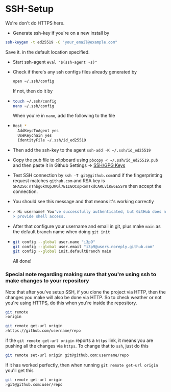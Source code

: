 # SSH-Setup

We're don't do HTTPS here.

* Generate ssh-key if you're on a new install by

```bash
ssh-keygen -t ed25519 -C "your_email@example.com"
```

Save it. in the default location specified.

* Start ssh-agent `eval "$(ssh-agent -s)"`
* Check if there's any ssh configs files already generated by

  ```bash
  open ~/.ssh/config
  ```

  If not, then do it by

* ```bash
  touch ~/.ssh/config
  nano ~/.ssh/config
  ```

  When you're in `nano`, add the following to the file

* ```bash
  Host *
    AddKeysToAgent yes
    UseKeychain yes
    IdentityFile ~/.ssh/id_ed25519
  ```

* Then add the ssh-key to the agent `ssh-add -K ~/.ssh/id_ed25519`
* Copy the pub file to clipboard using `pbcopy < ~/.ssh/id_ed25519.pub` and then paste it in Github Settings -&gt; [SSH/GPG Keys](https://github.com/settings/keys)
* Test SSH connection by `ssh -T git@github.com`and if the fingerprinting request matches `github.com` and RSA key is `SHA256:nThbg6kXUpJWGl7E1IGOCspRomTxdCARLviKw6E5SY8` then accept the connection.
* You should see this message and that means it's working correctly
* ```bash
  > Hi username! You've successfully authenticated, but GitHub does not
  > provide shell access.
  ```

* After that configure your username and email in git, plus make `main` as the default branch name when doing `git init`

* ```bash
  git config --global user.name "i3p9"
  git config --global user.email "i3p9@users.noreply.github.com"
  git config --global init.defaultBranch main
  ```

  All done!

### Special note regarding making sure that you're using ssh to make changes to your repository

Note that after you've setup SSH, if you clone the project via HTTP, then the changes you make will also be done via HTTP. So to check weather or not you're using HTTPS, do this when you're inside the repository.
```bash
git remote
>origin

git remote get-url origin
>https://github.com/username/repo
```
if the `git remote get-url origin` reports a `https` link, it means you are pushing all the changes via `https`. To change that to `ssh`, just do this
```bash
git remote set-url origin git@github.com:username/repo
```
If it has worked perfectly, then when running `git remote get-url origin` you'll get this
```bash
git remote get-url origin
>git@github.com:user/repo
```
